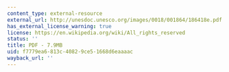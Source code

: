 ```yaml
---
content_type: external-resource
external_url: http://unesdoc.unesco.org/images/0018/001864/186418e.pdf
has_external_license_warning: true
license: https://en.wikipedia.org/wiki/All_rights_reserved
status: ''
title: PDF - 7.9MB
uid: f7779ea6-813c-4082-9ce5-1668d6eaaaac
wayback_url: ''
---
```


